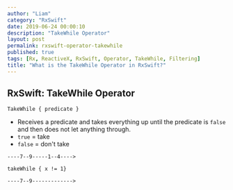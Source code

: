 ```yaml
---
author: "Liam"
category: "RxSwift"
date: 2019-06-24 00:00:10
description: "TakeWhile Operator"
layout: post
permalink: rxswift-operator-takewhile
published: true
tags: [Rx, ReactiveX, RxSwift, Operator, TakeWhile, Filtering]
title: "What is the TakeWhile Operator in RxSwift?"
---
```


## RxSwift: TakeWhile Operator

`TakeWhile { predicate }`

- Receives a predicate and takes everything up until the predicate is `false` and then does not let anything through.
- `true` = take
- `false` = don't take

```
----7--9-----1--4---->

takeWhile { x != 1}

----7--9------------->
```
